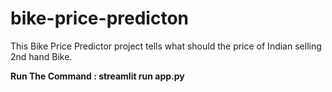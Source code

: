 # bike-price-predicton
This Bike Price Predictor project tells what should the price of Indian selling 2nd hand Bike. 


**Run The Command : streamlit run app.py**     
